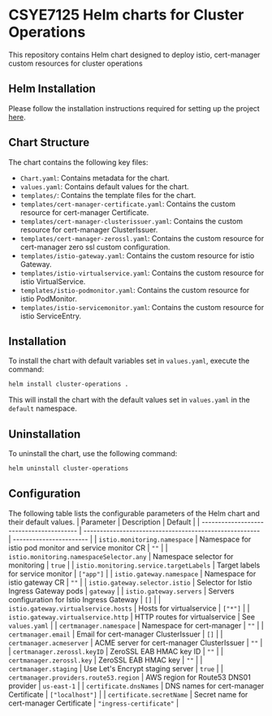 # CSYE7125 Helm charts for Cluster Operations

This repository contains Helm chart designed to deploy istio, cert-manager custom resources for cluster operations

## Helm Installation

Please follow the installation instructions required for setting up the project [here](INSTALLATION.md).

## Chart Structure

The chart contains the following key files:

- `Chart.yaml`: Contains metadata for the chart.
- `values.yaml`: Contains default values for the chart.
- `templates/`: Contains the template files for the chart.
- `templates/cert-manager-certificate.yaml`: Contains the custom resource for cert-manager Certificate.
- `templates/cert-manager-clusterissuer.yaml`: Contains the custom resource for cert-manager ClusterIssuer.
- `templates/cert-manager-zerossl.yaml`: Contains the custom resource for cert-manager zero ssl custom configuration.
- `templates/istio-gateway.yaml`: Contains the custom resource for istio Gateway.
- `templates/istio-virtualservice.yaml`: Contains the custom resource for istio VirtualService.
- `templates/istio-podmonitor.yaml`: Contains the custom resource for istio PodMonitor.
- `templates/istio-servicemonitor.yaml`: Contains the custom resource for istio ServiceEntry.

## Installation

To install the chart with default variables set in `values.yaml`, execute the command:

```bash
helm install cluster-operations .
```

This will install the chart with the default values set in `values.yaml` in the `default` namespace.

## Uninstallation

To uninstall the chart, use the following command:

```bash
helm uninstall cluster-operations
```

## Configuration

The following table lists the configurable parameters of the Helm chart and their default values.
| Parameter                                | Description                                            | Default                 |
| ---------------------------------------- | ------------------------------------------------------ | ----------------------- |
| `istio.monitoring.namespace`             | Namespace for istio pod monitor and service monitor CR | `""`                    |
| `istio.monitoring.namespaceSelector.any` | Namespace selector for monitoring                      | `true`                  |
| `istio.monitoring.service.targetLabels`  | Target labels for service monitor                      | `["app"]`               |
| `istio.gateway.namespace`                | Namespace for istio gateway CR                         | `""`                    |
| `istio.gateway.selector.istio`           | Selector for Istio Ingress Gateway pods                | `gateway`               |
| `istio.gateway.servers`                  | Servers configuration for Istio Ingress Gateway        | `[]`                    |
| `istio.gateway.virtualservice.hosts`     | Hosts for virtualservice                               | `["*"]`                 |
| `istio.gateway.virtualservice.http`      | HTTP routes for virtualservice                         | See `values.yaml`       |
| `certmanager.namespace`                  | Namespace for cert-manager                             | `""`                    |
| `certmanager.email`                      | Email for cert-manager ClusterIssuer                   | `[]`                    |
| `certmanager.acmeserver`                 | ACME server for cert-manager ClusterIssuer             | `""`                    |
| `certmanager.zerossl.keyID`              | ZeroSSL EAB HMAC key ID                                | `""`                    |
| `certmanager.zerossl.key`                | ZeroSSL EAB HMAC key                                   | `""`                    |
| `certmanager.staging`                    | Use Let's Encrypt staging server                       | `true`                  |
| `certmanager.providers.route53.region`   | AWS region for Route53 DNS01 provider                  | `us-east-1`             |
| `certificate.dnsNames`                   | DNS names for cert-manager Certificate                 | `["localhost"]`         |
| `certificate.secretName`                 | Secret name for cert-manager Certificate               | `"ingress-certificate"` |
